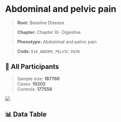 # Abdominal and pelvic pain

> **Root:** Baseline Disease  

> **Chapter:** Chapter XI- Digestive  

> **Phenotype:** Abdominal and pelvic pain  

> **Code:** `R18_ABDOMI_PELVIC_PAIN`

## 🧪 All Participants  
> Sample size: **187760**  
> Cases: **10202**  
> Controls: **177558**
<img src="/Sensitive/Figures/ALL/Baseline/R18_ABDOMI_PELVIC_PAIN.png"/>

## 📊 Data Table
<CsvTableMRF src="/Sensitive/Data/ALL/Baseline/LG_R18_ABDOMI_PELVIC_PAIN.csv"/>

